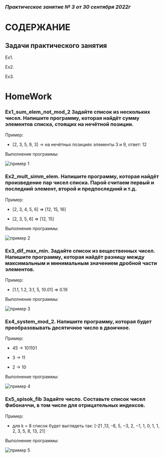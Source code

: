 ### *Практическое занятие № 3 от 30 сентября 2022г*

# СОДЕРЖАНИЕ

## Задачи практического занятия

Ex1. 

Ex2. 

Ex3. 

# HomeWork

### Ex1_sum_elem_not_mod_2 Задайте список из нескольких чисел. Напишите программу, которая найдёт сумму элементов списка, стоящих на нечётной позиции.

Пример:

- [2, 3, 5, 9, 3] -> на нечётных позициях элементы 3 и 9, ответ: 12

Выполнение программы:

![пример 1](https://github.com/EkaterinaGugina/Practicum_Python_30_09_22/blob/main/HomeWork/Ex1_sum_num_not_mod_2.png)

### Ex2_mult_simm_elem. Напишите программу, которая найдёт произведение пар чисел списка. Парой считаем первый и последний элемент, второй и предпоследний и т.д.

Пример:

- [2, 3, 4, 5, 6] => [12, 15, 16]

- [2, 3, 5, 6] => [12, 15]

Выполнение программы:

![пример 2](https://github.com/EkaterinaGugina/Practicum_Python_27_09_22/blob/main/HomeWork_27_09_22/Ex2_array_factorial_num.png)

### Ex3_dif_max_min. Задайте список из вещественных чисел. Напишите программу, которая найдёт разницу между максимальным и минимальным значением дробной части элементов.

Пример:

- [1.1, 1.2, 3.1, 5, 10.01] => 0.19

Выполнение программы:

![пример 3](https://github.com/EkaterinaGugina/Practicum_Python_27_09_22/blob/main/HomeWork_27_09_22/Ex3_2_zam_lim.png)

### Ex4_system_mod_2. Напишите программу, которая будет преобразовывать десятичное число в двоичное.

Пример:

- 45 -> 101101

- 3 -> 11

- 2 -> 10

Выполнение программы:

![пример 4](https://github.com/EkaterinaGugina/Practicum_Python_27_09_22/blob/main/HomeWork_27_09_22/Ex4_mult_condition_file.png)

### Ex5_spisok_fib Задайте число. Составьте список чисел Фибоначчи, в том числе для отрицательных индексов.

Пример:

- для k = 8 список будет выглядеть так: [-21 ,13, -8, 5, −3, 2, −1, 1, 0, 1, 1, 2, 3, 5, 8, 13, 21]

Выполнение программы:

![пример 5](https://github.com/EkaterinaGugina/Practicum_Python_30_09_22/blob/main/HomeWork/Ex5_spisok_fib.png)
